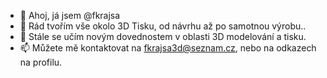 - 👋 Ahoj, já jsem @fkrajsa
- 👀 Rád tvořím vše okolo 3D Tisku, od návrhu až po samotnou výrobu..
- 🌱 Stále se učím novým dovednostem v oblasti 3D modelování a tisku.
- 📫 Můžete mě kontaktovat na fkrajsa3d@seznam.cz, nebo na odkazech na profilu.

<!---
fkrajsa/fkrajsa is a ✨ special ✨ repository because its `README.md` (this file) appears on your GitHub profile.
You can click the Preview link to take a look at your changes.
--->
